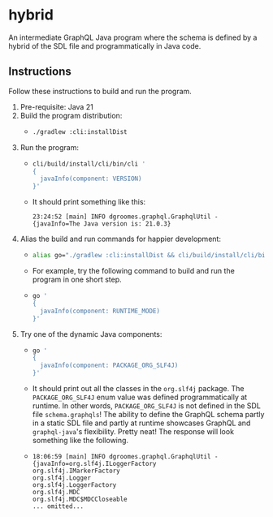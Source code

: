 # hybrid

An intermediate GraphQL Java program where the schema is defined by a hybrid of the SDL file and programmatically in Java code.


## Instructions

Follow these instructions to build and run the program.

1. Pre-requisite: Java 21
2. Build the program distribution:
    * ```bash
      ./gradlew :cli:installDist
      ```
3. Run the program:
    * ```bash
      cli/build/install/cli/bin/cli ' 
      {
        javaInfo(component: VERSION)
      }'
      ```
    * It should print something like this:
      ```text
      23:24:52 [main] INFO dgroomes.graphql.GraphqlUtil - {javaInfo=The Java version is: 21.0.3}
      ```
4. Alias the build and run commands for happier development:
    * ```bash
      alias go="./gradlew :cli:installDist && cli/build/install/cli/bin/cli"
      ```
    * For example, try the following command to build and run the program in one short step.
    * ```bash
      go ' 
      {
        javaInfo(component: RUNTIME_MODE)
      }'
      ```
5. Try one of the dynamic Java components:
    * ```bash
      go '
      {
        javaInfo(component: PACKAGE_ORG_SLF4J)
      }'
      ```
    * It should print out all the classes in the `org.slf4j` package. The `PACKAGE_ORG_SLF4J` enum value was defined
      programmatically at runtime. In other words, `PACKAGE_ORG_SLF4J` is not defined in the SDL file `schema.graphqls`!
      The ability to define the GraphQL schema partly in a static SDL file and partly at runtime showcases GraphQL and
      `graphql-java`'s flexibility. Pretty neat! The response will look something like the following.
    * ```text
      18:06:59 [main] INFO dgroomes.graphql.GraphqlUtil - {javaInfo=org.slf4j.ILoggerFactory
      org.slf4j.IMarkerFactory
      org.slf4j.Logger
      org.slf4j.LoggerFactory
      org.slf4j.MDC
      org.slf4j.MDC$MDCCloseable
      ... omitted...
      ```
